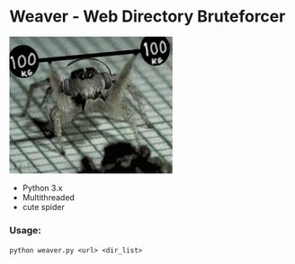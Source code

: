 # Weaver - Web Directory Bruteforcer

![](spider.gif)

* Python 3.x
* Multithreaded
* cute spider


### Usage:
`python weaver.py <url> <dir_list>`
